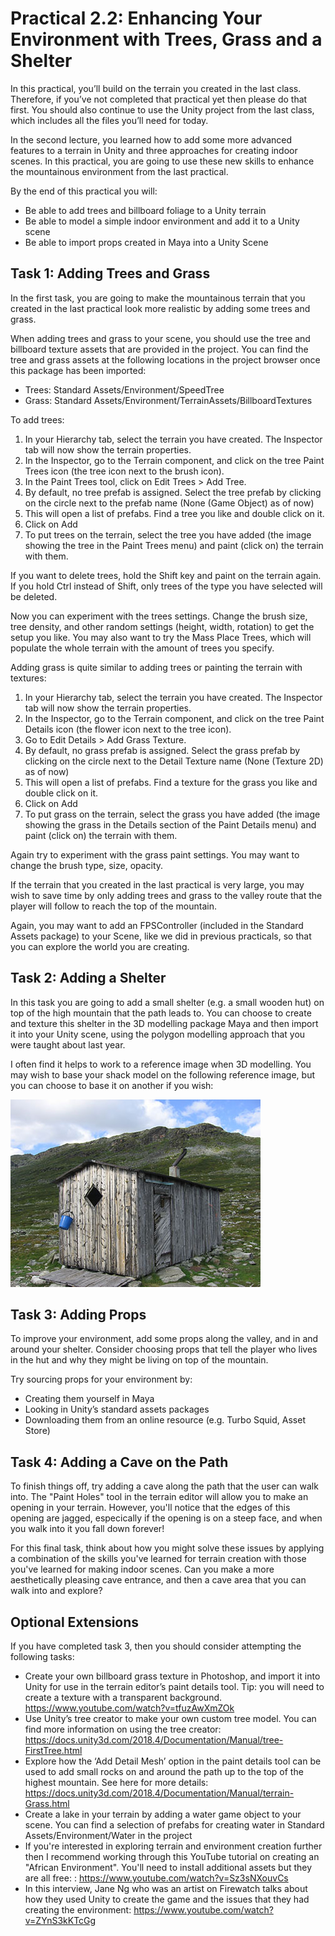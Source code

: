 # Practical 2.2: Enhancing Your Environment with Trees, Grass and a Shelter

In this practical, you’ll build on the terrain you created in the last class. Therefore, if you’ve not completed that practical yet then please do that first. You should also continue to use the Unity project from the last class, which includes all the files you’ll need for today.

In the second lecture, you learned how to add some more advanced features to a terrain in Unity and three approaches for creating indoor scenes. In this practical, you are going to use these new skills to enhance the mountainous environment from the last practical.

By the end of this practical you will:

- Be able to add trees and billboard foliage to a Unity terrain
- Be able to model a simple indoor environment and add it to a Unity scene
- Be able to import props created in Maya into a Unity Scene

## Task 1: Adding Trees and Grass

In the first task, you are going to make the mountainous terrain that you created in the last practical look more realistic by adding some trees and grass.

When adding trees and grass to your scene, you should use the tree and billboard texture assets that are provided in the project. You can find the tree and grass assets at the following locations in the project browser once this package has been imported:

- Trees: Standard Assets/Environment/SpeedTree
- Grass: Standard Assets/Environment/TerrainAssets/BillboardTextures

To add trees:

1. In your Hierarchy tab, select the terrain you have created. The Inspector tab will now show the terrain properties.
2. In the Inspector, go to the Terrain component, and click on the tree Paint Trees icon (the tree icon next to the brush icon).
3. In the Paint Trees tool, click on Edit Trees > Add Tree.
4. By default, no tree prefab is assigned. Select the tree prefab by clicking on the circle next to the prefab name (None (Game Object) as of now)
5. This will open a list of prefabs. Find a tree you like and double click on it.
6. Click on Add
7. To put trees on the terrain, select the tree you have added (the image showing the tree in the Paint Trees menu) and paint (click on) the terrain with them.

If you want to delete trees, hold the Shift key and paint on the terrain again. If you hold Ctrl instead of Shift, only trees of the type you have selected will be deleted.

Now you can experiment with the trees settings. Change the brush size, tree density, and other random settings (height, width, rotation) to get the setup you like. You may also want to try the Mass Place Trees, which will populate the whole terrain with the amount of trees you specify.

Adding grass is quite similar to adding trees or painting the terrain with textures:

1. In your Hierarchy tab, select the terrain you have created. The Inspector tab will now show the terrain properties.
2. In the Inspector, go to the Terrain component, and click on the tree Paint Details icon (the flower icon next to the tree icon).
3. Go to Edit Details > Add Grass Texture.
4. By default, no grass prefab is assigned. Select the grass prefab by clicking on the circle next to the Detail Texture name (None (Texture 2D) as of now)
5. This will open a list of prefabs. Find a texture for the grass you like and double click on it.
6. Click on Add
7. To put grass on the terrain, select the grass you have added (the image showing the grass in the Details section of the Paint Details menu) and paint (click on) the terrain with them.

Again try to experiment with the grass paint settings. You may want to change the brush type, size, opacity. 

If the terrain that you created in the last practical is very large, you may wish to save time by only adding trees and grass to the valley route that the player will follow to reach the top of the mountain.

Again, you may want to add an FPSController (included in the Standard Assets package) to your Scene, like we did in previous practicals, so that you can explore the world you are creating.

## Task 2: Adding a Shelter

In this task you are going to add a small shelter (e.g. a small wooden hut) on top of the high mountain that the path leads to. You can choose to create and texture this shelter in the 3D modelling package Maya and then import it into your Unity scene, using the polygon modelling approach that you were taught about last year.

I often find it helps to work to a reference image when 3D modelling. You may wish to base your shack model on the following reference image, but you can choose to base it on another if you wish:

![A hut with a single door and window](https://github.com/UoY-IM-MPIE/mpie-p22-enhanced-terrain/blob/main/Instructions/hut.JPG)

## Task 3: Adding Props

To improve your environment, add some props along the valley, and in and around your shelter. Consider choosing props that tell the player who lives in the hut and why they might be living on top of the mountain.

Try sourcing props for your environment by:

- Creating them yourself in Maya
- Looking in Unity’s standard assets packages
- Downloading them from an online resource (e.g. Turbo Squid, Asset Store)

## Task 4: Adding a Cave on the Path

To finish things off, try adding a cave along the path that the user can walk into. The "Paint Holes" tool in the terrain editor will allow you to make an opening in your terrain. However, you'll notice that the edges of this opening are jagged, especically if the opening is on a steep face, and when you walk into it you fall down forever!

For this final task, think about how you might solve these issues by applying a combination of the skills you've learned for terrain creation with those you've learned for making indoor scenes. Can you make a more aesthetically pleasing cave entrance, and then a cave area that you can walk into and explore?

## Optional Extensions

If you have completed task 3, then you should consider attempting the following tasks:

- Create your own billboard grass texture in Photoshop, and import it into Unity for use in the terrain editor’s paint details tool. Tip: you will need to create a texture with a transparent background. https://www.youtube.com/watch?v=tfuzAwXmZOk
- Use Unity’s tree creator to make your own custom tree model. You can find more information on using the tree creator: https://docs.unity3d.com/2018.4/Documentation/Manual/tree-FirstTree.html 
- Explore how the ‘Add Detail Mesh’ option in the paint details tool can be used to add small rocks on and around the path up to the top of the highest mountain. See here for more details: https://docs.unity3d.com/2018.4/Documentation/Manual/terrain-Grass.html
- Create a lake in your terrain by adding a water game object to your scene. You can find a selection of prefabs for creating water in Standard Assets/Environment/Water in the project
- If you're interested in exploring terrain and environment creation further then I recommend working through this YouTube tutorial on creating an "African Environment". You'll need to install additional assets but they are all free: : https://www.youtube.com/watch?v=Sz3sNXouvCs
- In this interview, Jane Ng who was an artist on Firewatch talks about how they used Unity to create the game and the issues that they had creating the environment: https://www.youtube.com/watch?v=ZYnS3kKTcGg

